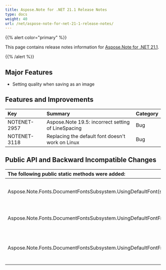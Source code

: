 ```yaml
---
title: Aspose.Note for .NET 21.1 Release Notes
type: docs
weight: 40
url: /net/aspose-note-for-net-21-1-release-notes/
---
```


{{% alert color="primary" %}} 

This page contains release notes information for [Aspose.Note for .NET 21.1](https://downloads.aspose.com/note/net/new-releases/aspose.note-for-.net-21.1/).

{{% /alert %}} 
## **Major Features**
- Setting quality when saving as an image
## **Features and Improvements**

|**Key**|**Summary**|**Category**|
| :- | :- | :- |
|NOTENET-2957|Aspose.Note 19.5: incorrect setting of LineSpacing|Bug|
|NOTENET-3118|Replacing the default font doesn't work on Linux|Bug|

## **Public API and Backward Incompatible Changes**

|**The following public static methods were added:**|**Description**|
| :- | :- |
|Aspose.Note.Fonts.DocumentFontsSubsystem.UsingDefaultFont(string,Dictionary<string,string>)|Create new DocumentFontsSubsystem instance using specified default font name.|
|Aspose.Note.Fonts.DocumentFontsSubsystem.UsingDefaultFontFromFile(string,Dictionary<string,string>)|Create new DocumentFontsSubsystem instance using a font from specified file as default.|
|Aspose.Note.Fonts.DocumentFontsSubsystem.UsingDefaultFontFromStream(Stream,Dictionary<string,string>)|Create new DocumentFontsSubsystem instance using a font from specified stream as default.|

